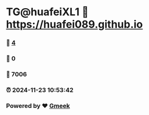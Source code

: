 # TG@huafeiXL1 :link: https://huafei089.github.io 
### :page_facing_up: [4](https://huafei089.github.io/tag.html) 
### :speech_balloon: 0 
### :hibiscus: 7006 
### :alarm_clock: 2024-11-23 10:53:42 
### Powered by :heart: [Gmeek](https://github.com/Meekdai/Gmeek)
